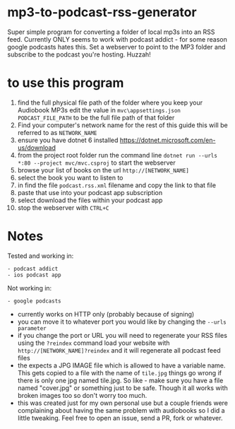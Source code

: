 # mp3-to-podcast-rss-generator
Super simple program for converting a folder of local mp3s into an RSS feed. Currently ONLY seems to work with podcast addict - for some reason google podcasts hates this. Set a webserver to point to the MP3 folder and subscribe to the podcast you're hosting. Huzzah!


# to use this program

1. find the full physical file path of the folder where you keep your Audiobook MP3s edit the value in `mvc\appsettings.json` `PODCAST_FILE_PATH` to be the full file path of that folder
2. Find your computer's network name for the rest of this guide this will be referred to as `NETWORK_NAME`
2. ensure you have dotnet 6 installed https://dotnet.microsoft.com/en-us/download
3. from the project root folder run the command line `dotnet run --urls *:80 --project mvc/mvc.csproj` to start the webserver
4. browse your list of books on the url `http://[NETWORK_NAME]`
5. select the book you want to listen to
6. in find the file `podcast.rss.xml` filename and copy the link to that file
7. paste that use into your podcast app subscription
8. select download the files within your podcast app
9. stop the webserver with `CTRL+C`


# Notes

Tested and working in:

    - podcast addict
    - ios podcast app

Not working in:

    - google podcasts

- currently works on HTTP only (probably because of signing)
- you can move it to whatever port you would like by changing the `--urls parameter`
- if you change the port or URL you will need to regenerate your RSS files using the `?reindex` command load your website with `http://[NETWORK_NAME]?reindex` and it will regenerate all podcast feed files
- the expects a JPG IMAGE file which is allowed to have a variable name. This gets copied to a file with the name of `tile.jpg` things go wrong if there is only one jpg named tile.jpg. So like - make sure you have a file named "cover.jpg" or something just to be safe. Though it all works with broken images too so don't worry too much.
- this was created just for my own personal use but a couple friends were complaining about having the same problem with audiobooks so I did a little tweaking. Feel free to open an issue, send a PR, fork or whatever.
